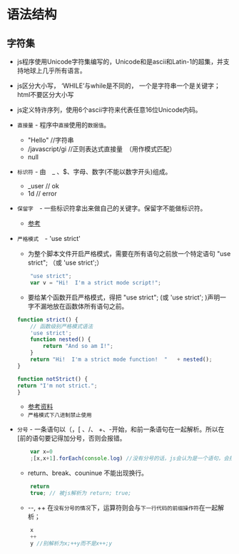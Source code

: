 

# 语法结构

## 字符集

* js程序使用Unicode字符集编写的，Unicode和是ascii和Latin-1的超集，并支持地球上几乎所有语言。
* js区分大小写， ‘WHILE’与while是不同的， 一个是字符串一个是关键字；html不要区分大小写
* js定义特许序列，使用6个ascii字符来代表任意16位Unicode内码。
* `直接量` - 程序中`直接`使用的`数据值`。
    * "Hello" //字符串
    * /javascript/gi  //正则表达式直接量　（用作模式匹配）
    * null
* `标识符` - 由　_ 、$、字母、数字(不能以数字开头)组成。
    * _user // ok
    * 1d // error
* `保留字`　- 一些标识符拿出来做自己的关键字。保留字不能做标识符。
    * [参考](https://www.cnblogs.com/lifeidg/p/10297278.html)
* `严格模式`　- 'use strict'
    * 为整个脚本文件开启严格模式，需要在所有语句之前放一个特定语句 "use strict"; （或 'use strict';）
    ```js
        "use strict";
        var v = "Hi!  I'm a strict mode script!";

    ```
    * 要给某个函数开启严格模式，得把 "use strict";  (或 'use strict'; )声明一字不漏地放在函数体所有语句之前。

    ```js
    function strict() {
        // 函数级别严格模式语法
        'use strict';
        function nested() { 
            return "And so am I!"; 
        }
        return "Hi!  I'm a strict mode function!  "   + nested();
    }

    function notStrict() { 
    return "I'm not strict."; 
    }
    ```
    * [参考资料](https://developer.mozilla.org/zh-CN/docs/Web/JavaScript/Reference/Strict_mode)
    * `严格模式下八进制禁止使用`
* `分号` - 一条语句以（，[ 、/、 +、-开始，和前一条语句在一起解析。所以在[前的语句要记得加分号，否则会报错。
    ```js
        var x=0
        ;[x,x+1].forEach(console.log) //没有分号的话，js会认为是一个语句，会报错。
    ```
    * return、break、couninue 不能出现换行。
    ```js
        return 
        true; // 被js解析为 return; true;
    ```
    * --, ++ 在`没有分号的情况`下，运算符则会与`下一行代码的前缀操作符`在一起解析；
    ```js
        x
        ++
        y //别解析为x;++y而不是x++;y
    ```

